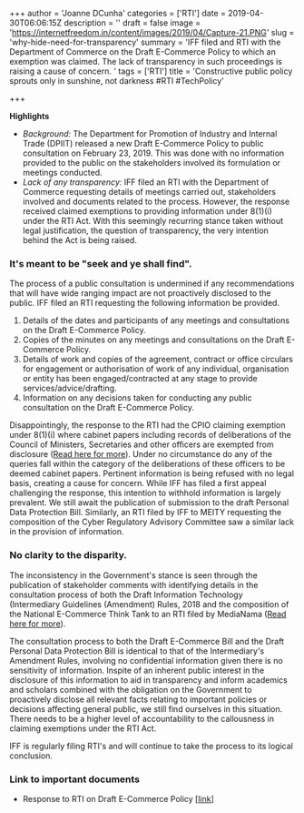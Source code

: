 +++
author = 'Joanne DCunha'
categories = ['RTI']
date = 2019-04-30T06:06:15Z
description = ''
draft = false
image = 'https://internetfreedom.in/content/images/2019/04/Capture-21.PNG'
slug = 'why-hide-need-for-transparency'
summary = 'IFF filed and RTI with the Department of Commerce on the Draft E-Commerce Policy to which an exemption was claimed. The lack of transparency in such proceedings is raising a cause of concern. '
tags = ['RTI']
title = 'Constructive public policy sprouts only in sunshine, not darkness #RTI #TechPolicy'

+++


**Highlights**

* _Background:_ The Department for Promotion of Industry and Internal Trade (DPIIT) released a new Draft E-Commerce Policy to public consultation on February 23, 2019. This was done with no information provided to the public on the stakeholders involved its formulation or meetings conducted.
* _Lack of any transparency:_ IFF filed an RTI with the Department of Commerce requesting details of meetings carried out, stakeholders involved and documents related to the process. However, the response received claimed exemptions to providing information under 8(1)(i) under the RTI Act. With this seemingly recurring stance taken without legal justification, the question of transparency, the very intention behind the Act is being raised.

### It's meant to be "seek and ye shall find".

The process of a public consultation is undermined if any recommendations that will have wide ranging impact are not proactively disclosed to the public. IFF filed an RTI requesting the following information be provided.

1. Details of the dates and participants of any meetings and consultations on the Draft E-Commerce Policy.
2. Copies of the minutes on any meetings and consultations on the Draft E-Commerce Policy.
3. Details of work and copies of the agreement, contract or office circulars for engagement or authorisation of work of any individual, organisation or entity has been engaged/contracted at any stage to provide services/advice/drafting.
4. Information on any decisions taken for conducting any public consultation on the Draft E-Commerce Policy.

Disappointingly, the response to the RTI had the CPIO claiming exemption under 8(1)(i) where cabinet papers including records of deliberations of the Council of Ministers, Secretaries and other officers are exempted from disclosure ([Read here for more](https://drive.google.com/file/d/1C4B6NxQu59Sbs3TgJjcjmDnvWHY6NfhC/view?usp=sharing)). Under no circumstance do any of the queries fall within the category of the deliberations of these officers to be deemed cabinet papers. Pertinent information is being refused with no legal basis, creating a cause for concern. While IFF has filed a first appeal challenging the response, this intention to withhold information is largely prevalent. We still await the publication of submission to the draft Personal Data Protection Bill. Similarly, an RTI filed by IFF to MEITY requesting the composition of the Cyber Regulatory Advisory Committee saw a similar lack in the provision of information.

### No clarity to the disparity.

The inconsistency in the Government's stance is seen through the publication of stakeholder comments with identifying details in the consultation process of both the Draft Information Technology (Intermediary Guidelines (Amendment) Rules, 2018 and the composition of the National E-Commerce Think Tank to an RTI filed by MediaNama ([Read here for more](https://www.medianama.com/wp-content/uploads/MOCOM-RTI-Response-National-E-Commerce-Policy-Think-Tank.pdf)).

The consultation process to both the Draft E-Commerce Bill and the Draft Personal Data Protection Bill is identical to that of the Intermediary's Amendment Rules, involving no confidential information given there is no sensitivity of information. Inspite of an inherent public interest in the disclosure of this information to aid in transparency and inform academics and scholars combined with the obligation on the Government to proactively disclose all relevant facts relating to important policies or decisions affecting general public, we still find ourselves in this situation. There needs to be a higher level of accountability to the callousness in claiming exemptions under the RTI Act.

IFF is regularly filing RTI's and will continue to take the process to its logical conclusion.

### Link to important documents

* Response to RTI on Draft E-Commerce Policy [[link](https://drive.google.com/file/d/1C4B6NxQu59Sbs3TgJjcjmDnvWHY6NfhC/view?usp=sharing)]




